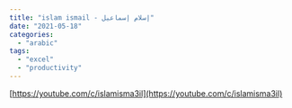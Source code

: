 ```yaml
---
title: "islam ismail - إسلام إسماعيل"
date: "2021-05-18"
categories: 
  - "arabic"
tags: 
  - "excel"
  - "productivity"
---
```


[https://youtube.com/c/islamisma3il](https://youtube.com/c/islamisma3il)
